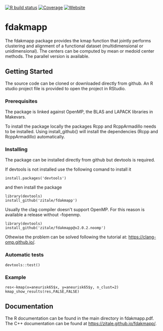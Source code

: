 <!-- badges: start -->
[![R build status](https://github.com/astamm/fdakmapp/workflows/R-CMD-check/badge.svg)](https://github.com/astamm/fdakmapp/actions)
[![Coverage](https://github.com/astamm/fdakmapp/workflows/test-coverage/badge.svg)](https://github.com/astamm/fdakmapp/actions)
[![Website](https://github.com/astamm/fdakmapp/workflows/pkgdown/badge.svg)](https://github.com/astamm/fdakmapp/actions)
<!-- badges: end -->

# fdakmapp
The fdakmapp package provides the kmap function that jointly performs clustering and alignment of a functional 
dataset (multidimensional or unidimensional). The centers can be computed by mean or medoid center methods.
The parallel version is available.

## Getting Started
The source code can be cloned or downloaded directly from github.
An R studio project file is provided to open the project in RStudio.

### Prerequisites

The package is linked against OpenMP, the BLAS and LAPACK libraries in Makevars.

To install the package locally the packages Rcpp and RcppArmadillo needs to be installed.
Using install_github() will install the dependencies (Rcpp and RcppArmadillo) automatically.

### Installing

The package can be installed directly from github but devtools is required.

If devtools is not installed use the following comand to install it
```
install.packages('devtools') 
```
and then install the package
```
library(devtools)
install_github('zitale/fdakmapp')
```

Usually the clag compiler doesn't support OpenMP. For this reason is available a release without -fopenmp.
```
library(devtools)
install_github('zitale/fdakmapp@v2.0.2.noomp')
```

Othewise the problem can be solved following the tutorial at: https://clang-omp.github.io/.

### Automatic tests

```
devtools::test()
```
### Example

```
res<-kmap(x=aneurisk65$x, y=aneurisk65$y, n_clust=2)
kmap_show_results(res,FALSE,FALSE)
```

## Documentation

The R documentation can be found in the main directory in fdakmapp.pdf.
The C++ documentation can be found at https://zitale.github.io/fdakmapp/.
